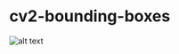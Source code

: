 # cv2-bounding-boxes

![alt text](https://s3.amazonaws.com/a-us.storyblok.com/f/1002816/8303efae90/620d55c7f609a68b78e38ad3_boundingbox_blog.jpg)
